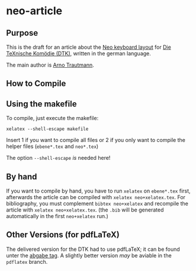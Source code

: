# neo-article

## Purpose

This is the draft for an article about the [Neo keyboard layout](http://neo-layout.org/) for [Die TeXnische Komödie (DTK)](http://www.dante.de/DTK.html), written in the german language.

The main author is [Arno Trautmann](http://github.com/alt/neo-article).

## How to Compile

## Using the makefile

To compile, just execute the makefile:

    xelatex --shell-escape makefile

Insert 1 if you want to compile all files or 2 if you only want to compile the helper files (`ebene*.tex` and `neo*.tex`)

The option `--shell-escape` *is* needed here!

## By hand

If you want to compile by hand, you have to run `xelatex` on `ebene*.tex` first, afterwards the article can be compiled with `xelatex neo+xelatex.tex`. For bibliography, you must complement `bibtex neo+xelatex` and recompile the article with `xelatex neo+xelatex.tex`. (the `.bib` will be generated automatically in the first `neo+xelatex` run.)

## Other Versions (for pdfLaTeX)

The delivered version for the DTK had to use pdfLaTeX; it can be found unter the [abgabe tag](http://github.com/alt/neo-article/tree/abgabe). A slightly better version *may* be aviable in the `pdflatex` branch.